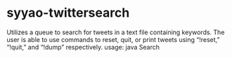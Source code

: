 # syyao-twittersearch
Utilizes a queue to search for tweets in a text file containing keywords. 
The user is able to use commands to reset, quit, or print tweets using “!reset,” “!quit,” and “!dump” respectively.
usage: java Search <tweets-file>

